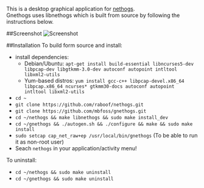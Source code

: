 This is a desktop graphical application for [nethogs](https://github.com/raboof/nethogs).    
Gnethogs uses libnethogs which is built from source by following the instructions below.

##Screenshot
![Screenshot](https://cloud.githubusercontent.com/assets/6733770/16925237/a1363dd0-4cf9-11e6-81aa-83a52e72c549.png)

##Installation
To build form source and install:
* install dependencies:
  * Debian/Ubuntu: `apt-get install build-essential libncurses5-dev libpcap-dev libgtkmm-3.0-dev autoconf autopoint intltool libxml2-utils`
  * Yum-based distros: `yum install gcc-c++ libpcap-devel.x86_64 libpcap.x86_64 ncurses* gtkmm30-docs autoconf autopoint intltool libxml2-utils`
* `cd ~`
* `git clone https://github.com/raboof/nethogs.git`
* `git clone https://github.com/mbfoss/gnethogs.git`
* `cd ~/nethogs && make libnethogs && sudo make install_dev`
* `cd ~/gnethogs && ./autogen.sh && ./configure && make && sudo make install`
* `sudo setcap cap_net_raw+ep /usr/local/bin/gnethogs` (To be able to run it as non-root user)
* Seach `nethogs` in your application/activity menu!

To uninstall:
* `cd ~/nethogs && sudo make uninstall`
* `cd ~/gnethogs && sudo make uninstall`

